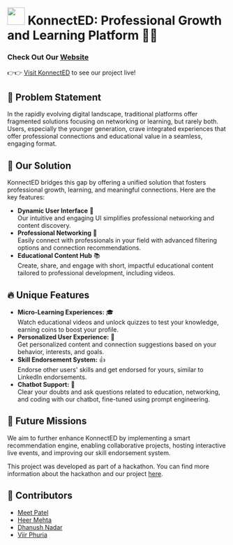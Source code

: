 
# <img src="https://github.com/meet244/TensionFlow_ACE/assets/83262693/71553ad8-2beb-438e-8afc-e21667d0802d" width="40"> KonnectED: Professional Growth and Learning Platform 🌱🚀

### Check Out Our [Website](https://konnect-ed.vercel.app/)
👉👉 [Visit KonnectED](https://konnect-ed.vercel.app/) to see our project live!

## 🎯 Problem Statement
In the rapidly evolving digital landscape, traditional platforms offer fragmented solutions focusing on networking or learning, but rarely both. Users, especially the younger generation, crave integrated experiences that offer professional connections and educational value in a seamless, engaging format.

## 🌟 Our Solution
KonnectED bridges this gap by offering a unified solution that fosters professional growth, learning, and meaningful connections. Here are the key features:

- **Dynamic User Interface** 🎨</br>
  Our intuitive and engaging UI simplifies professional networking and content discovery.
- **Professional Networking** 👥</br>
  Easily connect with professionals in your field with advanced filtering options and connection recommendations.
- **Educational Content Hub** 📚</br>
  Create, share, and engage with short, impactful educational content tailored to professional development, including videos.

## 🔥 Unique Features
- **Micro-Learning Experiences:** 🎓 </br>Watch educational videos and unlock quizzes to test your knowledge, earning coins to boost your profile.
- **Personalized User Experience:** 🧠 </br>Get personalized content and connection suggestions based on your behavior, interests, and goals.
- **Skill Endorsement System:** 👍 </br>Endorse other users' skills and get endorsed for yours, similar to LinkedIn endorsements.
- **Chatbot Support:** 💬 </br>Clear your doubts and ask questions related to education, networking, and coding with our chatbot, fine-tuned using prompt engineering.

## 🚀 Future Missions
We aim to further enhance KonnectED by implementing a smart recommendation engine, enabling collaborative projects, hosting interactive live events, and improving our skill endorsement system.

This project was developed as part of a hackathon. You can find more information about the hackathon and our project [here](https://google.com).

## 🤝 Contributors
- [Meet Patel](https://github.com/meet244)
- [Heer Mehta](https://github.com/heer-s-mehta)
- [Dhanush Nadar](https://github.com/DhanushNadar)
- [Viir Phuria](https://github.com/Viir-Phuria)
